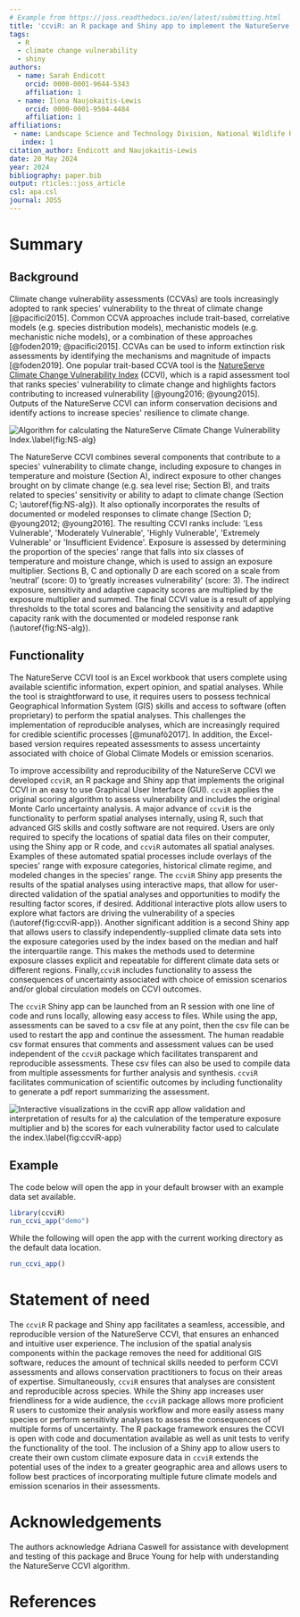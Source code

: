 ```yaml
---
# Example from https://joss.readthedocs.io/en/latest/submitting.html
title: 'ccviR: an R package and Shiny app to implement the NatureServe Climate Change Vulnerability Index'
tags:
  - R
  - climate change vulnerability
  - shiny
authors:
  - name: Sarah Endicott
    orcid: 0000-0001-9644-5343
    affiliation: 1
  - name: Ilona Naujokaitis-Lewis
    orcid: 0000-0001-9504-4484
    affiliation: 1
affiliations:
 - name: Landscape Science and Technology Division, National Wildlife Research Centre, Environment and Climate Change Canada, Ottawa, ON, Canada
   index: 1
citation_author: Endicott and Naujokaitis-Lewis
date: 20 May 2024
year: 2024
bibliography: paper.bib
output: rticles::joss_article
csl: apa.csl
journal: JOSS
---
```


# Summary

## Background

Climate change vulnerability assessments (CCVAs) are tools increasingly adopted to rank species' vulnerability to the threat of climate change [@pacifici2015]. Common CCVA approaches include trait-based, correlative models (e.g. species distribution models), mechanistic models (e.g. mechanistic niche models), or a combination of these approaches [@foden2019; @pacifici2015]. CCVAs can be used to inform extinction risk assessments by identifying the mechanisms and magnitude of impacts [@foden2019]. One popular trait-based CCVA tool is the [NatureServe Climate Change Vulnerability Index](https://www.natureserve.org/conservation-tools/climate-change-vulnerability-index) (CCVI), which is a rapid assessment tool that ranks species' vulnerability to climate change and highlights factors contributing to increased vulnerability [@young2016; @young2015]. Outputs of the NatureServe CCVI can inform conservation decisions and identify actions to increase species' resilience to climate change.

![Algorithm for calculating the NatureServe Climate Change Vulnerability Index.\label{fig:NS-alg}](NS_CCVI_alg_diagram.png)

The NatureServe CCVI combines several components that contribute to a species' vulnerability to climate change, including exposure to changes in temperature and moisture (Section A), indirect exposure to other changes brought on by climate change (e.g. sea level rise; Section B), and traits related to species' sensitivity or ability to adapt to climate change (Section C; \autoref{fig:NS-alg}). It also optionally incorporates the results of documented or modeled responses to climate change [Section D\; @young2012; @young2016]. The resulting CCVI ranks include: 'Less Vulnerable', 'Moderately Vulnerable', 'Highly Vulnerable', 'Extremely Vulnerable' or 'Insufficient Evidence'. Exposure is assessed by determining the proportion of the species' range that falls into six classes of temperature and moisture change, which is used to assign an exposure multiplier. Sections B, C and optionally D are each scored on a scale from ‘neutral’ (score: 0) to ‘greatly increases vulnerability’ (score: 3). The indirect exposure, sensitivity and adaptive capacity scores are multiplied by the exposure multiplier and summed. The final CCVI value is a result of applying thresholds to the total scores and balancing the sensitivity and adaptive capacity rank with the documented or modeled response rank (\autoref{fig:NS-alg}).

## Functionality

The NatureServe CCVI tool is an Excel workbook that users complete using available scientific information, expert opinion, and spatial analyses. While the tool is straightforward to use, it requires users to possess technical Geographical Information System (GIS) skills and access to  software (often proprietary) to perform the spatial analyses. This challenges the implementation of reproducible analyses, which are increasingly required for credible scientific processes [@munafò2017]. In addition, the Excel-based version requires repeated assessments to assess uncertainty associated with choice of Global Climate Models or emission scenarios.

To improve accessibility and reproducibility of the NatureServe CCVI we developed `ccviR`, an R package and Shiny app that implements the original CCVI in an easy to use Graphical User Interface (GUI). `ccviR` applies the original scoring algorithm to assess vulnerability and includes the original Monte Carlo uncertainty analysis. A major advance of `ccviR` is the functionality to perform spatial analyses internally, using R, such that advanced GIS skills and costly software are not required. Users are only required to specify the locations of spatial data files on their computer, using the Shiny app or R code, and `ccviR` automates all spatial analyses. Examples of these automated spatial processes include overlays of the species' range with exposure categories, historical climate regime, and modeled changes in the species' range. The `ccviR` Shiny app presents the results of the spatial analyses using interactive maps, that allow for user-directed validation of the spatial analyses and opportunities to modify the resulting factor scores, if desired. Additional interactive plots allow users to explore what factors are driving the vulnerability of a species (\autoref{fig:ccviR-app}). Another significant addition is a second Shiny app that allows users to classify independently-supplied climate data sets into the exposure categories used by the index based on the median and half the interquartile range. This makes the methods used to determine exposure classes explicit and repeatable for different climate data sets or different regions. Finally,`ccviR` includes functionality to assess the consequences of uncertainty associated with choice of emission scenarios and/or global circulation models on CCVI outcomes. 

The `ccviR` Shiny app can be launched from an R session with one line of code and runs locally, allowing easy access to files. While using the app, assessments can be saved to a csv file at any point, then the csv file can be used to restart the app and continue the assessment. The human readable csv format ensures that comments and assessment values can be used independent of the `ccviR` package which facilitates transparent and reproducible assessments. These csv files can also be used to compile data from multiple assessments for further analysis and synthesis. `ccviR` facilitates communication of scientific outcomes by including functionality to generate a pdf report summarizing the assessment.

![Interactive visualizations in the ccviR app allow validation and interpretation of results for a) the calculation of the temperature exposure multiplier and b) the scores for each vulnerability factor used to calculate the index.\label{fig:ccviR-app}](app_visuals.png)

## Example

The code below will open the app in your default browser with an example data set available. 

```r 
library(ccviR)
run_ccvi_app("demo")
```
While the following will open the app with the current working directory as the default data location.

```r 
run_ccvi_app()
```

# Statement of need

The `ccviR` R package and Shiny app facilitates a seamless, accessible, and reproducible version of the NatureServe CCVI, that ensures an enhanced and intuitive user experience. The inclusion of the spatial analysis components within the package removes the need for additional GIS software, reduces the amount of technical skills needed to perform CCVI assessments and allows conservation practitioners to focus on their areas of expertise. Simultaneously, `ccviR` ensures that analyses are consistent and reproducible across species. While the Shiny app increases user friendliness for a wide audience, the `ccviR` package allows more proficient R users to customize their analysis workflow and more easily assess many species or perform sensitivity analyses to assess the consequences of multiple forms of uncertainty. The R package framework ensures the CCVI is open with code and documentation available as well as unit tests to verify the functionality of the tool. The inclusion of a Shiny app to allow users to create their own custom climate exposure data in `ccviR` extends the potential uses of the index to a greater geographic area and allows users to follow best practices of incorporating multiple future climate models and emission scenarios in their assessments.

# Acknowledgements

The authors acknowledge Adriana Caswell for assistance with development and testing of this package and Bruce Young for help with understanding the NatureServe CCVI algorithm.

# References
